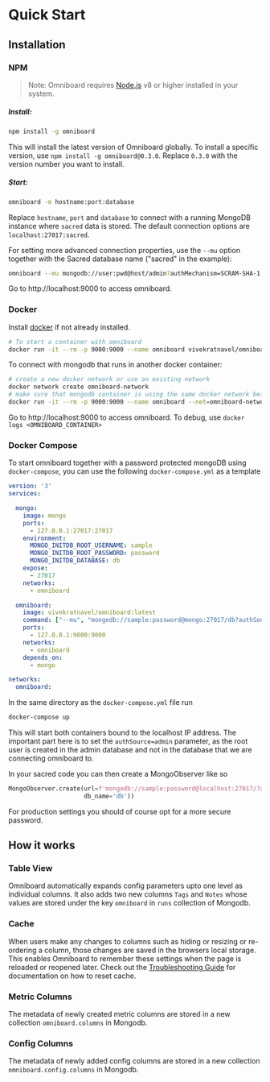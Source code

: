 # Quick Start

## Installation

### NPM

> Note: Omniboard requires [Node.js](https://nodejs.org/en/download/) v8 or higher installed in your system.

##### Install: #####

```bash
npm install -g omniboard
```

This will install the latest version of Omniboard globally. To install a specific version, use `npm install -g omniboard@0.3.0`. Replace `0.3.0` with the version number you want to install.  

##### Start: #####
 
```bash
omniboard -m hostname:port:database
```

Replace `hostname`, `port` and `database` to connect with a running MongoDB instance where `sacred` data is stored.
The default connection options are `localhost:27017:sacred`. 

For setting more advanced connection properties, use the `--mu` option together with the Sacred database name ("sacred" in the example):

```bash
omniboard --mu mongodb://user:pwd@host/admin?authMechanism=SCRAM-SHA-1 sacred
```

Go to http://localhost:9000 to access omniboard.

### Docker

Install [docker](https://www.docker.com/get-started) if not already installed.

```bash
# To start a container with omniboard
docker run -it --rm -p 9000:9000 --name omniboard vivekratnavel/omniboard -m <host>:<port>:<database>
```

To connect with mongodb that runs in another docker container:
```bash
# create a new docker network or use an existing network
docker network create omniboard-network
# make sure that mongodb container is using the same docker network before running this command
docker run -it --rm -p 9000:9000 --name omniboard --net=omniboard-network vivekratnavel/omniboard -m MONGODB_CONTAINER:27017:sacred
```

Go to http://localhost:9000 to access omniboard. To debug, use `docker logs <OMNIBOARD_CONTAINER>`

### Docker Compose
To start omniboard together with a password protected mongoDB using `docker-compose`, you can use the following
`docker-compose.yml` as a template

```yaml
version: '3'
services:

  mongo:
    image: mongo
    ports:
      - 127.0.0.1:27017:27017
    environment:
      MONGO_INITDB_ROOT_USERNAME: sample
      MONGO_INITDB_ROOT_PASSWORD: password
      MONGO_INITDB_DATABASE: db
    expose:
      - 27017
    networks:
      - omniboard

  omniboard:
    image: vivekratnavel/omniboard:latest
    command: ["--mu", "mongodb://sample:password@mongo:27017/db?authSource=admin"]
    ports:
      - 127.0.0.1:9000:9000
    networks:
      - omniboard
    depends_on:
      - mongo

networks:
  omniboard:
```
In the same directory as the `docker-compose.yml` file run

```bash
docker-compose up
```

This will start both containers bound to the localhost IP address. The important part
here is to set the `authSource=admin` parameter, as the root user is created in the 
admin database and not in the database that we are connecting omniboard to.

In your sacred code you can then create a MongoObserver like so
```python
MongoObserver.create(url=f'mongodb://sample:password@localhost:27017/?authMechanism=SCRAM-SHA-1',
                     db_name='db'))
```

For production settings you should of course opt for a more secure password.

## How it works

### Table View

Omniboard automatically expands config parameters upto one level as individual columns.
It also adds two new columns `Tags` and `Notes` whose values are stored under the key
`omniboard` in `runs` collection of Mongodb.

### Cache

When users make any changes to columns such as hiding or resizing or re-ordering a column,
those changes are saved in the browsers local storage. This enables Omniboard to 
remember these settings when the page is reloaded or reopened later.
Check out the [Troubleshooting Guide](https://vivekratnavel.github.io/omniboard/#/troubleshooting?id=reset-cache) for documentation on how to reset cache.

### Metric Columns

The metadata of newly created metric columns are stored in a new collection
`omniboard.columns` in Mongodb. 

### Config Columns

The metadata of newly added config columns are stored in a new collection
`omniboard.config.columns` in Mongodb.